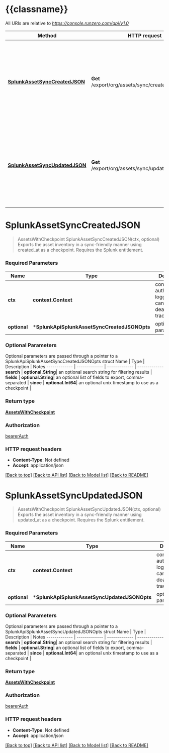# {{classname}}

All URIs are relative to *https://console.runzero.com/api/v1.0*

Method | HTTP request | Description
------------- | ------------- | -------------
[**SplunkAssetSyncCreatedJSON**](SplunkApi.md#SplunkAssetSyncCreatedJSON) | **Get** /export/org/assets/sync/created/assets.json | Exports the asset inventory in a sync-friendly manner using created_at as a checkpoint. Requires the Splunk entitlement.
[**SplunkAssetSyncUpdatedJSON**](SplunkApi.md#SplunkAssetSyncUpdatedJSON) | **Get** /export/org/assets/sync/updated/assets.json | Exports the asset inventory in a sync-friendly manner using updated_at as a checkpoint. Requires the Splunk entitlement.

# **SplunkAssetSyncCreatedJSON**
> AssetsWithCheckpoint SplunkAssetSyncCreatedJSON(ctx, optional)
Exports the asset inventory in a sync-friendly manner using created_at as a checkpoint. Requires the Splunk entitlement.

### Required Parameters

Name | Type | Description  | Notes
------------- | ------------- | ------------- | -------------
 **ctx** | **context.Context** | context for authentication, logging, cancellation, deadlines, tracing, etc.
 **optional** | ***SplunkApiSplunkAssetSyncCreatedJSONOpts** | optional parameters | nil if no parameters

### Optional Parameters
Optional parameters are passed through a pointer to a SplunkApiSplunkAssetSyncCreatedJSONOpts struct
Name | Type | Description  | Notes
------------- | ------------- | ------------- | -------------
 **search** | **optional.String**| an optional search string for filtering results | 
 **fields** | **optional.String**| an optional list of fields to export, comma-separated | 
 **since** | **optional.Int64**| an optional unix timestamp to use as a checkpoint | 

### Return type

[**AssetsWithCheckpoint**](AssetsWithCheckpoint.md)

### Authorization

[bearerAuth](../README.md#bearerAuth)

### HTTP request headers

 - **Content-Type**: Not defined
 - **Accept**: application/json

[[Back to top]](#) [[Back to API list]](../README.md#documentation-for-api-endpoints) [[Back to Model list]](../README.md#documentation-for-models) [[Back to README]](../README.md)

# **SplunkAssetSyncUpdatedJSON**
> AssetsWithCheckpoint SplunkAssetSyncUpdatedJSON(ctx, optional)
Exports the asset inventory in a sync-friendly manner using updated_at as a checkpoint. Requires the Splunk entitlement.

### Required Parameters

Name | Type | Description  | Notes
------------- | ------------- | ------------- | -------------
 **ctx** | **context.Context** | context for authentication, logging, cancellation, deadlines, tracing, etc.
 **optional** | ***SplunkApiSplunkAssetSyncUpdatedJSONOpts** | optional parameters | nil if no parameters

### Optional Parameters
Optional parameters are passed through a pointer to a SplunkApiSplunkAssetSyncUpdatedJSONOpts struct
Name | Type | Description  | Notes
------------- | ------------- | ------------- | -------------
 **search** | **optional.String**| an optional search string for filtering results | 
 **fields** | **optional.String**| an optional list of fields to export, comma-separated | 
 **since** | **optional.Int64**| an optional unix timestamp to use as a checkpoint | 

### Return type

[**AssetsWithCheckpoint**](AssetsWithCheckpoint.md)

### Authorization

[bearerAuth](../README.md#bearerAuth)

### HTTP request headers

 - **Content-Type**: Not defined
 - **Accept**: application/json

[[Back to top]](#) [[Back to API list]](../README.md#documentation-for-api-endpoints) [[Back to Model list]](../README.md#documentation-for-models) [[Back to README]](../README.md)

